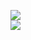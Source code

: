 [![](https://img.shields.io/badge/Made%20With-Github%20Spray-lightgrey.svg?style=for-the-badge&logo=github)](https://github.com/Annihil/github-spray#23501)  
[![](https://i.imgur.com/2DrTn0Z.gif)](https://github.com/Annihil/github-spray)